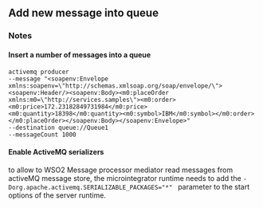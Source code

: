 ## Add new message into queue

### Notes

#### Insert a number of messages into a queue

```
activemq producer 
--message "<soapenv:Envelope xmlns:soapenv=\"http://schemas.xmlsoap.org/soap/envelope/\"><soapenv:Header/><soapenv:Body><m0:placeOrder xmlns:m0=\"http://services.samples\"><m0:order><m0:price>172.23182849731984</m0:price><m0:quantity>18398</m0:quantity><m0:symbol>IBM</m0:symbol></m0:order></m0:placeOrder></soapenv:Body></soapenv:Envelope>" 
--destination queue://Queue1 
--messageCount 1000
```

#### Enable ActiveMQ serializers

to allow to WSO2 Message processor mediator read messages from activeMQ message store, the microintegrator runtime needs to add the ```-Dorg.apache.activemq.SERIALIZABLE_PACKAGES="*" ``` parameter to the start options of the server runtime.
